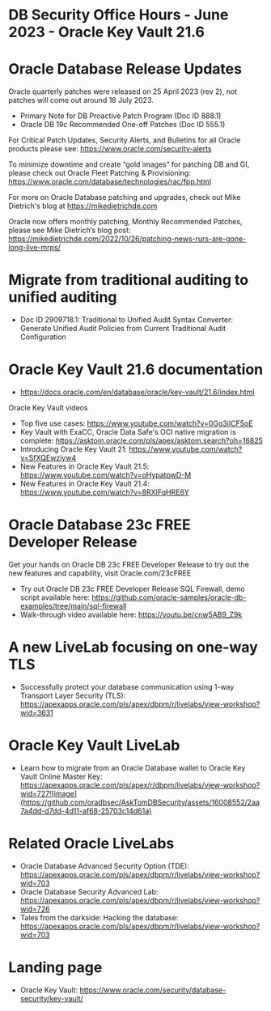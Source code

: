 # DB Security Office Hours - June 2023 - Oracle Key Vault 21.6


# Oracle Database Release Updates
Oracle quarterly patches were released on 25 April 2023 (rev 2), not patches will come out around 18 July 2023. 
- Primary Note for DB Proactive Patch Program (Doc ID 888.1)
- Oracle DB 19c Recommended One-off Patches (Doc ID 555.1)

For Critical Patch Updates, Security Alerts, and Bulletins for all Oracle products please see:  https://www.oracle.com/security-alerts

To minimize downtime and create “gold images” for patching DB and GI, please check out Oracle Fleet Patching & Provisioning: https://www.oracle.com/database/technologies/rac/fpp.html

For more on Oracle Database patching and upgrades, check out Mike Dietrich's blog at https://mikedietrichde.com

Oracle now offers monthly patching, Monthly Recommended Patches, please see Mike Dietrich’s blog post: https://mikedietrichde.com/2022/10/26/patching-news-rurs-are-gone-long-live-mrps/

# Migrate from traditional auditing to unified auditing

- Doc ID 2909718.1: Traditional to Unified Audit Syntax Converter: Generate Unified Audit Policies from Current Traditional Audit Configuration

# Oracle Key Vault 21.6 documentation

- https://docs.oracle.com/en/database/oracle/key-vault/21.6/index.html

Oracle Key Vault videos

- Top five use cases: https://www.youtube.com/watch?v=0Gg3iICF5oE
- Key Vault with ExaCC, Oracle Data Safe's OCI native migration is complete: https://asktom.oracle.com/pls/apex/asktom.search?oh=16825
- Introducing Oracle Key Vault 21: https://www.youtube.com/watch?v=SfXQEwziyw4
- New Features in Oracle Key Vault 21.5: https://www.youtube.com/watch?v=oHypatpwD-M
- New Features in Oracle Key Vault 21.4: https://www.youtube.com/watch?v=8RXIFqHRE6Y

# Oracle Database 23c FREE Developer Release

Get your hands on Oracle DB 23c FREE Developer Release to try out the new features and capability, visit Oracle.com/23cFREE

- Try out Oracle DB 23c FREE Developer Release SQL Firewall, demo script available here: https://github.com/oracle-samples/oracle-db-examples/tree/main/sql-firewall
- Walk-through video available here: https://youtu.be/cnw5AB9_Z9k

# A new LiveLab focusing on one-way TLS

- Successfully protect your database communication using 1-way Transport Layer Security (TLS): https://apexapps.oracle.com/pls/apex/dbpm/r/livelabs/view-workshop?wid=3631

# Oracle Key Vault LiveLab

- Learn how to migrate from an Oracle Database wallet to Oracle Key Vault Online Master Key: https://apexapps.oracle.com/pls/apex/r/dbpm/livelabs/view-workshop?wid=727![image](https://github.com/oradbsec/AskTomDBSecurity/assets/16008552/2aa7a4dd-d7dd-4d11-af68-25703c14d61a)

# Related Oracle LiveLabs

- Oracle Database Advanced Security Option (TDE): https://apexapps.oracle.com/pls/apex/dbpm/r/livelabs/view-workshop?wid=703
- Oracle Database Security Advanced Lab: https://apexapps.oracle.com/pls/apex/dbpm/r/livelabs/view-workshop?wid=726
- Tales from the darkside: Hacking the database:  https://apexapps.oracle.com/pls/apex/dbpm/r/livelabs/view-workshop?wid=703

# Landing page

- Oracle Key Vault: https://www.oracle.com/security/database-security/key-vault/

